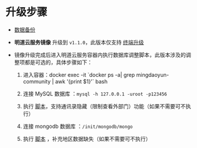 # 升级步骤

- [数据备份](https://github.com/mingdaocom/private-deployment/wiki/%E5%8D%95%E6%9C%BA%E6%A8%A1%E5%BC%8F%E6%95%B0%E6%8D%AE%E5%A4%87%E4%BB%BD%E4%B8%8E%E8%BF%98%E5%8E%9F)
   
- **明道云服务镜像** 升级到 `v1.1.0`，此版本仅支持 [终端升级](https://github.com/mingdaocom/private-deployment/wiki/%E7%89%88%E6%9C%AC%E5%8D%87%E7%BA%A7#%E7%BB%88%E7%AB%AF%E5%8D%87%E7%BA%A7)

- 镜像升级完成后进入明道云服务容器内执行数据库调整脚本，此版本涉及的调整项都是可选的，具体步骤如下：

  1. 进入容器：docker exec -it  \`docker ps -a| grep mingdaoyun-community | awk '{print $1}'\` bash

  2. 连接 MySQL 数据库 ：`mysql -h 127.0.0.1 -uroot -p123456` 

  3. 执行 [脚本](https://github.com/mingdaocom/private-deployment/tree/master/docs/upgrade/1.1.0/db/mysql/DDL.sql)，支持通讯录隐藏（限制查看外部门）功能（如果不需要可不执行）

  4. 连接 mongodb 数据库 ：`/init/mongodb/mongo` 

  5. 执行 [脚本](https://github.com/mingdaocom/private-deployment/tree/master/docs/upgrade/1.1.0/db/mongodb/DML.sql) ，补充地区数据缺失（如果不需要可不执行）





